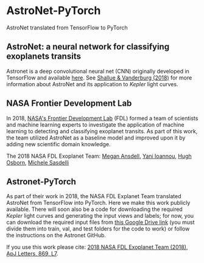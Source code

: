 # AstroNet-PyTorch
AstroNet translated from TensorFlow to PyTorch

## AstroNet: a neural network for classifying exoplanets transits
Astronet is a deep convolutional neural net (CNN) originally developed in TensorFlow and available [here](https://github.com/tensorflow/models/tree/master/research/astronet). See [Shallue & Vanderburg (2018)](https://arxiv.org/abs/1712.05044) for more information about AstroNet and its application to *Kepler* light curves.

## NASA Frontier Development Lab
In 2018, [NASA's Frontier Development Lab](https://frontierdevelopmentlab.org/) (FDL) formed a team of scientists and machine learning experts to investigate the application of machine learning to detecting and classifying exoplanet transits. As part of this work, the team utilized AstroNet as a baseline model and improved upon it by adding new scientific domain knowledge. 

The 2018 NASA FDL Exoplanet Team:
[Megan Ansdell](www.meganansdell.com),
[Yani Ioannou](https://yani.io/annou/),
[Hugh Osborn](https://www.hughosborn.co.uk/),
[Michele Sasdelli](https://uk.linkedin.com/in/michelesasdelli)

## Astronet-PyTorch
As part of their work in 2018, the NASA FDL Explanet Team translated AstroNet from TensorFlow into PyTorch. Here we make this work publicly available. 
There will soon also be a code for downloading the required *Kepler* light curves and generating the input views and labels; 
for now, you can download the required input files from [this Google Drive link](https://drive.google.com/file/d/1N6bA2rahvV5kcOGmJnTA5gl_Thno7hTh/view?usp=sharing) 
(you must divide them into train, val, and test folders for the code to work)
or follow the instructions on the Astronet GitHub.

If you use this work please cite: [2018 NASA FDL Exoplanet Team (2018), ApJ Letters, 869, L7](http://adsabs.harvard.edu/abs/2018ApJ...869L...7A).


